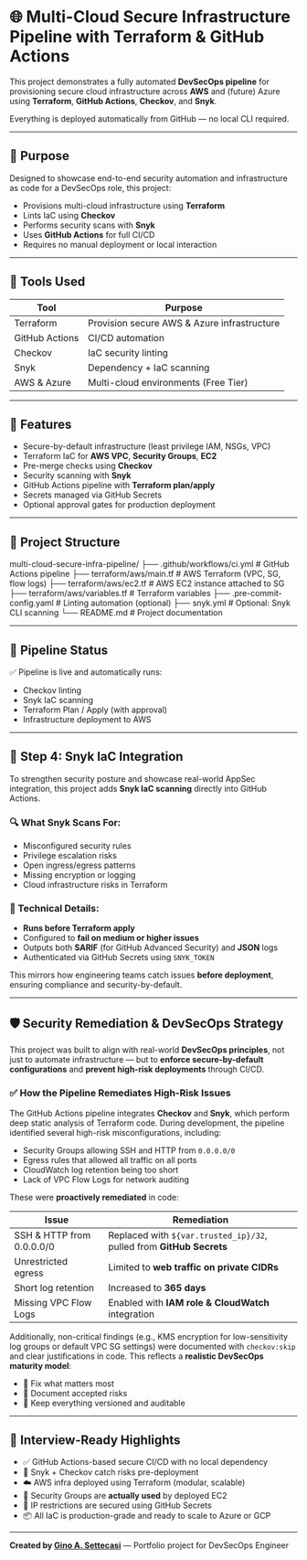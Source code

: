 # 🌐 Multi-Cloud Secure Infrastructure Pipeline with Terraform & GitHub Actions

This project demonstrates a fully automated **DevSecOps pipeline** for provisioning secure cloud infrastructure across **AWS** and (future) Azure using **Terraform**, **GitHub Actions**, **Checkov**, and **Snyk**.

Everything is deployed automatically from GitHub — no local CLI required.

---

## 🧠 Purpose

Designed to showcase end-to-end security automation and infrastructure as code for a DevSecOps role, this project:

- Provisions multi-cloud infrastructure using **Terraform**
- Lints IaC using **Checkov**
- Performs security scans with **Snyk**
- Uses **GitHub Actions** for full CI/CD
- Requires no manual deployment or local interaction

---

## 🔐 Tools Used

| Tool           | Purpose                                       |
|----------------|-----------------------------------------------|
| Terraform      | Provision secure AWS & Azure infrastructure   |
| GitHub Actions | CI/CD automation                              |
| Checkov        | IaC security linting                          |
| Snyk           | Dependency + IaC scanning                     |
| AWS & Azure    | Multi-cloud environments (Free Tier)          |

---

## 🚀 Features

- Secure-by-default infrastructure (least privilege IAM, NSGs, VPC)
- Terraform IaC for **AWS VPC**, **Security Groups**, **EC2**
- Pre-merge checks using **Checkov**
- Security scanning with **Snyk**
- GitHub Actions pipeline with **Terraform plan/apply**
- Secrets managed via GitHub Secrets
- Optional approval gates for production deployment

---

## 📁 Project Structure

multi-cloud-secure-infra-pipeline/ ├── .github/workflows/ci.yml # GitHub Actions pipeline ├── terraform/aws/main.tf # AWS Terraform (VPC, SG, flow logs) ├── terraform/aws/ec2.tf # AWS EC2 instance attached to SG ├── terraform/aws/variables.tf # Terraform variables ├── .pre-commit-config.yaml # Linting automation (optional) ├── snyk.yml # Optional: Snyk CLI scanning └── README.md # Project documentation

---

## 📡 Pipeline Status

✅ Pipeline is live and automatically runs:

- Checkov linting
- Snyk IaC scanning
- Terraform Plan / Apply (with approval)
- Infrastructure deployment to AWS

---

## 🧩 Step 4: Snyk IaC Integration

To strengthen security posture and showcase real-world AppSec integration, this project adds **Snyk IaC scanning** directly into GitHub Actions.

### 🔍 What Snyk Scans For:
- Misconfigured security rules
- Privilege escalation risks
- Open ingress/egress patterns
- Missing encryption or logging
- Cloud infrastructure risks in Terraform

### 🧰 Technical Details:
- **Runs before Terraform apply**
- Configured to **fail on medium or higher issues**
- Outputs both **SARIF** (for GitHub Advanced Security) and **JSON** logs
- Authenticated via GitHub Secrets using `SNYK_TOKEN`

This mirrors how engineering teams catch issues **before deployment**, ensuring compliance and security-by-default.

---

## 🛡️ Security Remediation & DevSecOps Strategy

This project was built to align with real-world **DevSecOps principles**, not just to automate infrastructure — but to **enforce secure-by-default configurations** and **prevent high-risk deployments** through CI/CD.

### ✅ How the Pipeline Remediates High-Risk Issues

The GitHub Actions pipeline integrates **Checkov** and **Snyk**, which perform deep static analysis of Terraform code. During development, the pipeline identified several high-risk misconfigurations, including:

- Security Groups allowing SSH and HTTP from `0.0.0.0/0`
- Egress rules that allowed all traffic on all ports
- CloudWatch log retention being too short
- Lack of VPC Flow Logs for network auditing

These were **proactively remediated** in code:

| Issue | Remediation |
|-------|-------------|
| SSH & HTTP from 0.0.0.0/0 | Replaced with `${var.trusted_ip}/32`, pulled from **GitHub Secrets** |
| Unrestricted egress | Limited to **web traffic on private CIDRs** |
| Short log retention | Increased to **365 days** |
| Missing VPC Flow Logs | Enabled with **IAM role & CloudWatch** integration |

Additionally, non-critical findings (e.g., KMS encryption for low-sensitivity log groups or default VPC SG settings) were documented with `checkov:skip` and clear justifications in code. This reflects a **realistic DevSecOps maturity model**:

- 📌 Fix what matters most  
- 📝 Document accepted risks  
- 🔐 Keep everything versioned and auditable

---

## 🧠 Interview-Ready Highlights

- ✅ GitHub Actions-based secure CI/CD with no local dependency
- 🔐 Snyk + Checkov catch risks pre-deployment
- ☁️ AWS infra deployed using Terraform (modular, scalable)
- 🧩 Security Groups are **actually used** by deployed EC2
- 👥 IP restrictions are secured using GitHub Secrets
- 📦 All IaC is production-grade and ready to scale to Azure or GCP

---

**Created by [Gino A. Settecasi](https://ginosettecasi.github.io)** — Portfolio project for DevSecOps Engineer
